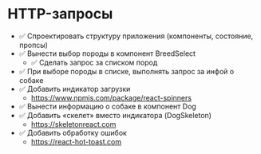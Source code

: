 # HTTP-запросы

- ✅ Спроектировать структуру приложения (компоненты, состояние, пропсы)
- ✅ Вынести выбор породы в компонент BreedSelect
  - ✅ Сделать запрос за списком пород
- ✅ При выборе породы в списке, выполнять запрос за инфой о собаке
- ✅ Добавить индикатор загрузки
  - https://www.npmjs.com/package/react-spinners
- ✅ Вынести информацию о собаке в компонент Dog
- ✅ Добавить «скелет» вместо индикатора (DogSkeleton)
  - https://skeletonreact.com
- ✅ Добавить обработку ошибок
  - https://react-hot-toast.com

